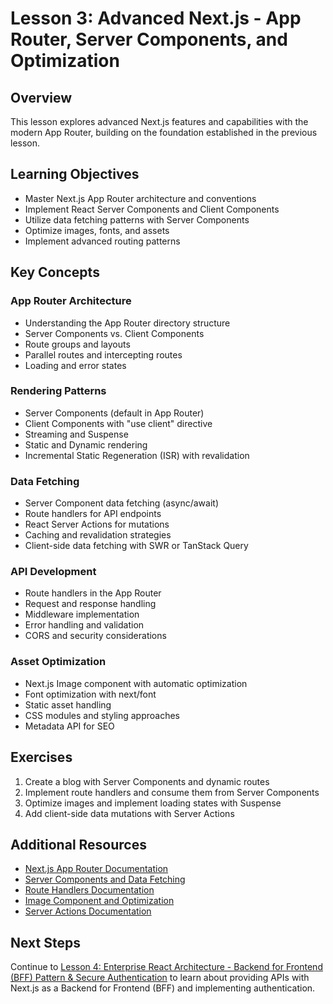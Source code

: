 # Lesson 3: Advanced Next.js - App Router, Server Components, and Optimization

## Overview

This lesson explores advanced Next.js features and capabilities with the modern App Router, building on the foundation established in the previous lesson.

## Learning Objectives

- Master Next.js App Router architecture and conventions
- Implement React Server Components and Client Components
- Utilize data fetching patterns with Server Components
- Optimize images, fonts, and assets
- Implement advanced routing patterns

## Key Concepts

### App Router Architecture

- Understanding the App Router directory structure
- Server Components vs. Client Components
- Route groups and layouts
- Parallel routes and intercepting routes
- Loading and error states

### Rendering Patterns

- Server Components (default in App Router)
- Client Components with "use client" directive
- Streaming and Suspense
- Static and Dynamic rendering
- Incremental Static Regeneration (ISR) with revalidation

### Data Fetching

- Server Component data fetching (async/await)
- Route handlers for API endpoints
- React Server Actions for mutations
- Caching and revalidation strategies
- Client-side data fetching with SWR or TanStack Query

### API Development

- Route handlers in the App Router
- Request and response handling
- Middleware implementation
- Error handling and validation
- CORS and security considerations

### Asset Optimization

- Next.js Image component with automatic optimization
- Font optimization with next/font
- Static asset handling
- CSS modules and styling approaches
- Metadata API for SEO

## Exercises

1. Create a blog with Server Components and dynamic routes
2. Implement route handlers and consume them from Server Components
3. Optimize images and implement loading states with Suspense
4. Add client-side data mutations with Server Actions

## Additional Resources

- [Next.js App Router Documentation](https://nextjs.org/docs/app)
- [Server Components and Data Fetching](https://nextjs.org/docs/app/building-your-application/data-fetching)
- [Route Handlers Documentation](https://nextjs.org/docs/app/building-your-application/routing/route-handlers)
- [Image Component and Optimization](https://nextjs.org/docs/app/building-your-application/optimizing/images)
- [Server Actions Documentation](https://nextjs.org/docs/app/building-your-application/data-fetching/server-actions-and-mutations)

## Next Steps

Continue to [Lesson 4: Enterprise React Architecture - Backend for Frontend (BFF) Pattern & Secure Authentication](./lesson-4-enterprise-react-1.md) to learn about providing APIs with Next.js as a Backend for Frontend (BFF) and implementing authentication.